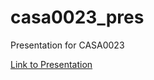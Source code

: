 # casa0023_pres
Presentation for CASA0023

[Link to Presentation](https://zacharyp-e.github.io/casa0023_pres/presentation.html#1)
